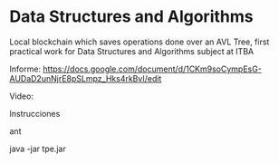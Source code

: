 # Data Structures and Algorithms
Local blockchain which saves operations done over an AVL Tree, first practical work for Data Structures and Algorithms subject at ITBA

Informe: https://docs.google.com/document/d/1CKm9soCympEsG-AUDaD2unNjrE8pSLmpz_Hks4rkBvI/edit

Video:

Instrucciones

ant

java -jar tpe.jar
